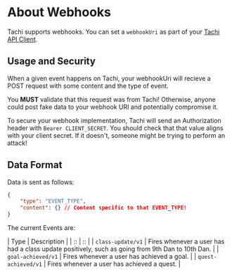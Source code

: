# About Webhooks

Tachi supports webhooks. You can set a `webhookUri` as part of your
[Tachi API Client](../routes/clients.md).

## Usage and Security

When a given event happens on Tachi, your webhookUri will recieve a POST
request with some content and the type of event.

You **MUST** validate that this request was from Tachi! Otherwise, anyone
could post fake data to your webhook URI and potentially compromise it.

To secure your webhook implementation, Tachi will send an Authorization header with `Bearer CLIENT_SECRET`. You should check that that value aligns with your client secret. If it doesn't, someone might be trying to perform an attack!

## Data Format

Data is sent as follows:

```json
{
	"type": "EVENT_TYPE",
	"content": {} // Content specific to that EVENT_TYPE!
}
```

The current Events are:

| Type | Description |
| :: | :: |
| `class-update/v1` | Fires whenever a user has had a class update positively, such as going from 9th Dan to 10th Dan. |
| `goal-achieved/v1` | Fires whenever a user has achieved a goal. |
| `quest-achieved/v1` | Fires whenever a user has achieved a quest. |
